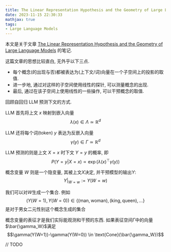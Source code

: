 ```yaml
---
title: The Linear Representation Hypothesis and the Geometry of Large Language Models
date: 2023-11-15 22:30:33
mathjax: true
tags:
- Large Language Models
---
```


本文是关于文章 [The Linear Representation Hypothesis and the Geometry of Large Language Models](https://arxiv.org/abs/2311.03658) 的笔记.

这篇文章的思想比较直白, 无外乎以下三点.

+ 每个概念(的出现与否)都被表达为(上下文/词)向量在一个子空间上的投影的取值.
+ 进一步地, 通过对这样的子空间使用线性的探针, 可以测量概念的出现.
+ 最后, 通过在该子空间上使用线性的一些操作, 可以干预概念的取值.

<!-- more -->

回顾自回归 LLM 预测下文的方式.

LLM 首先将上文 $x$ 映射到嵌入向量 $$\lambda(x)\in \Lambda \simeq \mathbb{R}^d$$

LLM 还将每个词(token) $y$ 表达为反嵌入向量 $$\gamma(y)\in \Gamma \simeq \mathbb{R}^d$$

LLM 预测的则是上文 $X=x$ 时下文 $Y=y$ 的概率, 即 $$P(Y=y\vert X=x)\propto \exp(\lambda(x)^\top \gamma(y))$$

概念变量 $W$ 则是一个隐变量, 其被上文$X$决定, 并干预模型的输出$Y$: $$Y\vert_{W=w}:=Y(W=w)$$

我们可以对$W$生成一个集合. 例如 $$(Y(W=1), Y(W=0))\in \{(\text{man}, \text{woman}), (\text{king}, \text{queen}), \dots\}$$ 是对于男女二元性别这个概念生成的集合

概念变量的表征才是我们实际能观测和干预的东西. 如果表征空间$\Gamma$中的向量$\bar{\gamma_W}$满足 $$\gamma(Y(W=1))-\gamma(Y(W=0)) \in \text{Cone}(\bar{\gamma_W})$$

// TODO
